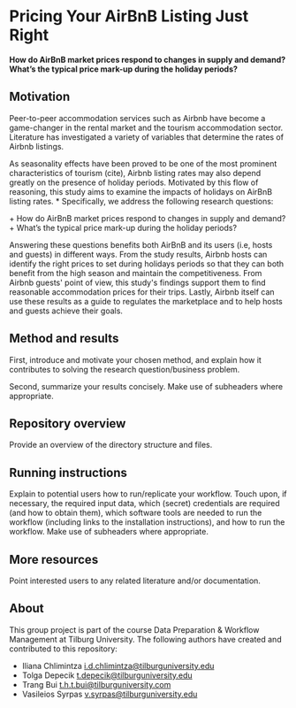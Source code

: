 # Pricing Your AirBnB Listing Just Right

__How do AirBnB market prices respond to changes in supply and demand? What’s the typical price mark-up during the holiday periods?__

## Motivation

Peer-to-peer accommodation services such as Airbnb have become a game-changer in the rental market and the tourism accommodation sector. Literature has investigated a variety of variables that determine the rates of Airbnb listings.  
<p> As seasonality effects have been proved to be one of the most prominent characteristics of tourism (cite), Airbnb listing rates may also depend greatly on the presence of holiday periods. Motivated by this flow of reasoning, this study aims to examine the impacts of holidays on AirBnB listing rates. 
* Specifically, we address the following research questions: </p>
+ How do AirBnB market prices respond to changes in supply and demand? 
+ What’s the typical price mark-up during the holiday periods?

Answering these questions benefits both AirBnB and its users (i.e, hosts and guests) in different ways. From the study results, Airbnb hosts can identify the right prices to set during holidays periods so that they can both benefit from the high season and maintain the competitiveness. From Airbnb guests' point of view, this study's findings support them to find reasonable accommodation prices for their trips. Lastly, Airbnb itself can use these results as a guide to regulates the marketplace and to help hosts and guests achieve their goals.


## Method and results

First, introduce and motivate your chosen method, and explain how it contributes to solving the research question/business problem.

Second, summarize your results concisely. Make use of subheaders where appropriate.

## Repository overview

Provide an overview of the directory structure and files.

## Running instructions

Explain to potential users how to run/replicate your workflow. Touch upon, if necessary, the required input data, which (secret) credentials are required (and how to obtain them), which software tools are needed to run the workflow (including links to the installation instructions), and how to run the workflow. Make use of subheaders where appropriate.

## More resources

Point interested users to any related literature and/or documentation.

## About

This group project is part of the course Data Preparation & Workflow Management at Tilburg University. The following authors have created and contributed to this repository:
+ Iliana Chlimintza <i.d.chlimintza@tilburguniversity.edu>
+ Tolga Depecik <t.depecik@tilburguniversity.edu>
+ Trang Bui <t.h.t.bui@tilburguniversity.com> 
+ Vasileios Syrpas <v.syrpas@tilburguniversity.edu>

